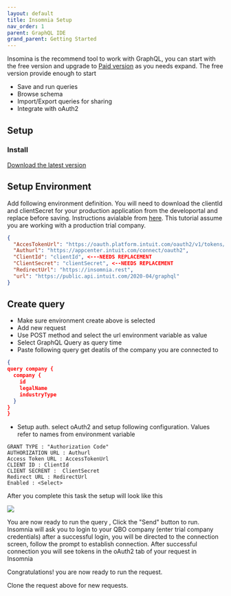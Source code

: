 ```yaml
---
layout: default
title: Insomnia Setup
nav_order: 1
parent: GraphQL IDE
grand_parent: Getting Started
---
```


Insomina is the recommend tool to work with GraphQL, you can start with the free version and upgrade to [Paid version](https://insomnia.rest/pricing/) as you needs expand. The free version provide enough to start
* Save and run queries
* Browse schema 
* Import/Export queries for sharing
* Integrate with oAuth2

## Setup

### Install
[Download the latest version](https://insomnia.rest/download/)

## Setup Environment

Add following environment definition. You will need to download the clientId and clientSecret for your production application from the developortal and replace before saving. Instructions avialable from [here](https://developer.intuit.com/app/developer/qbo/docs/build-your-first-app). This tutorial assume you are working with a production trial company.

```json
{
  "AccesTokenUrl": "https://oauth.platform.intuit.com/oauth2/v1/tokens/bearer",
  "Authurl": "https://appcenter.intuit.com/connect/oauth2",
  "ClientId": "clientId", <---NEEDS REPLACEMENT
  "ClientSecret": "clientSecret", <--NEEDS REPLACEMENT
  "RedirectUrl": "https://insomnia.rest",
  "url": "https://public.api.intuit.com/2020-04/graphql"
}
```

## Create query

* Make sure environment create above is selected
* Add new request
* Use POST method and select the url environment variable as value
* Select GraphQL Query as query time
* Paste following query get deatils of the company you are connected to

```json
{
query company {
  company {
    id
    legalName
    industryType	
  }
}
}
```
* Setup auth. select oAuth2 and setup following configuration.  Values refer to names from environment variable
```
GRANT TYPE : "Authorization Code"
AUTHORIZATION URL : Authurl
Access Token URL : AccessTokenUrl
CLIENT ID : ClientId
CLIENT SECRENT :  ClientSecret
Redirect URL : RedirectUrl
Enabled : <Select> 
```

After you complete this task the setup will look like this 

![](/intuit-api-docs/assets/images/oauth2.png)


You are now ready to run the query , Click the "Send" button to run.
Insomnia will ask you to login to your QBO company (enter trial company credentials)
after a successful login, you will be directed to the connection screen, follow the prompt to establish connection.
After successful connection you will see tokens in the oAuth2 tab of your request in Insomnia

Congratulations! you are now ready to run the request.

Clone the request above for new requests.


